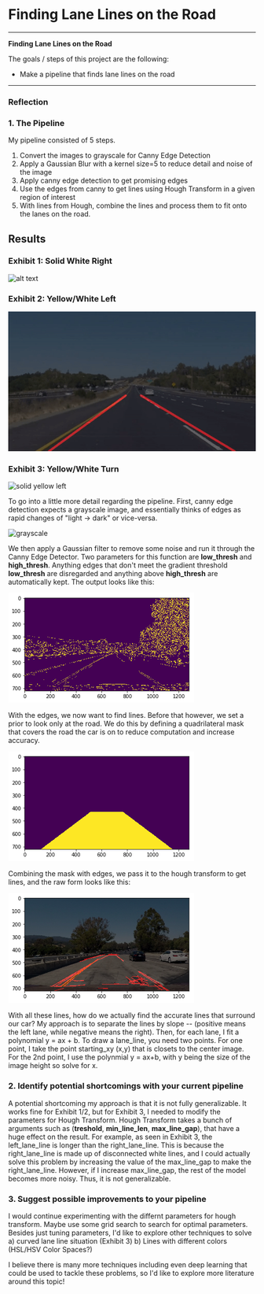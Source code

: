 # **Finding Lane Lines on the Road** 
---

**Finding Lane Lines on the Road**

The goals / steps of this project are the following:
* Make a pipeline that finds lane lines on the road


[//]: # (Image References)

[image1]: ./examples/grayscale.jpg "Grayscale"
[image2]: ./results/solid-white-right.gif 
[image3]: ./results/solid-yellow-left.gif 
[image4]: ./results/challenge.gif 
[image5]: ./results/canny.png
[image6]: ./results/hough.png
[image7]: ./results/mask.png

---

### Reflection

### 1. The Pipeline
My pipeline consisted of 5 steps. 
1. Convert the images to grayscale for Canny Edge Detection
2. Apply a Gaussian Blur with a kernel size=5 to reduce detail and noise of the image
3. Apply canny edge detection to get promising edges
4. Use the edges from canny to get lines using Hough Transform in a given region of interest
5. With lines from Hough, combine the lines and process them to fit onto the lanes on the road.

## Results
### Exhibit 1: Solid White Right
![alt text][image2]

### Exhibit 2: Yellow/White Left
![solid yellow left][image3]

### Exhibit 3: Yellow/White Turn
![solid yellow left][image4]

To go into a little more detail regarding the pipeline. First, canny edge detection expects a grayscale image, and essentially thinks of edges as rapid changes of "light -> dark" or vice-versa.

![grayscale][image1]

We then apply a Gaussian filter to remove some noise and run it through the Canny Edge Detector. Two parameters for this function are **low_thresh** and **high_thresh**. Anything edges that don't meet the gradient threshold **low_thresh** are disregarded and anything above **high_thresh** are automatically kept. The output looks like this:

![canny][image5]

With the edges, we now want to find lines. Before that however, we set a prior to look only at the road. We do this by defining a quadrilateral mask that covers the road the car is on to reduce computation and increase accuracy.

![mask][image7]

Combining the mask with edges, we pass it to the hough transform to get lines, and the raw form looks like this:

![mask][image6] 

With all these lines, how do we actually find the accurate lines that surround our car? My approach is to separate the lines by slope -- (positive means the left lane, while negative means the right). Then, for each lane, I fit a polynomial y = ax + b. To draw a lane_line, you need two points. For one point, I take the point starting_xy (x,y) that is closets to the center image. For the 2nd point, I use the polynmial y = ax+b, with y being the size of the image height so solve for x.


### 2. Identify potential shortcomings with your current pipeline
A potential shortcoming my approach is that it is not fully generalizable. It works fine for Exhibit 1/2, but for Exhibit 3, I needed to modify the parameters for Hough Transform. Hough Transform takes a bunch of arguments such as (**treshold**, **min_line_len**, **max_line_gap**), that have a huge effect on the result. For example, as seen in Exhibit 3, the left_lane_line is longer than the right_lane_line. This is because the right_lane_line is made up of disconnected white lines, and I could actually solve this problem by increasing the value of the max_line_gap to make the right_lane_line. However, if I increase max_line_gap, the rest of the model becomes more noisy. Thus, it is not generalizable.


### 3. Suggest possible improvements to your pipeline
I would continue experimenting with the differnt parameters for hough transform. Maybe use some grid search to search for optimal parameters. Besides just tuning parameters, I'd like to explore other techniques to solve
a) curved lane line situation (Exhibit 3)
b) Lines with different colors (HSL/HSV Color Spaces?)

I believe there is many more techniques including even deep learning that could be used to tackle these problems, so I'd like to explore more literature around this topic!
